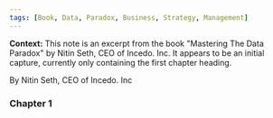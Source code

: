 ```yaml
---
tags: [Book, Data, Paradox, Business, Strategy, Management]
---
```


**Context:** This note is an excerpt from the book "Mastering The Data Paradox" by Nitin Seth, CEO of Incedo. Inc. It appears to be an initial capture, currently only containing the first chapter heading.

By Nitin Seth, CEO of Incedo. Inc

### Chapter 1

